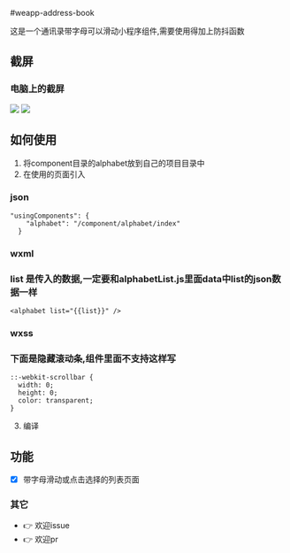 
#weapp-address-book

这是一个通讯录带字母可以滑动小程序组件,需要使用得加上防抖函数


## 截屏

### 电脑上的截屏
![](https://github.com/kingbuwu/weapp-address-book/blob/master/images/1.png)
![](https://github.com/kingbuwu/weapp-address-book/blob/master/images/2.png)

## 如何使用

1. 将component目录的alphabet放到自己的项目目录中
2. 在使用的页面引入
### json
```
"usingComponents": {
    "alphabet": "/component/alphabet/index"
  }
```
### wxml
### list 是传入的数据,一定要和alphabetList.js里面data中list的json数据一样
```
<alphabet list="{{list}}" />
```
### wxss
### 下面是隐藏滚动条,组件里面不支持这样写
```
::-webkit-scrollbar {
  width: 0;
  height: 0;
  color: transparent;
}
```

3. 编译

## 功能

- [x] 带字母滑动或点击选择的列表页面

### 其它

- 👉 欢迎issue
- 👉 欢迎pr
